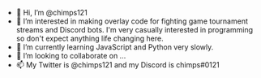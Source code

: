 - 👋 Hi, I’m @chimps121
- 👀 I’m interested in making overlay code for fighting game tournament streams and Discord bots. I'm very casually interested in programming so don't expect anything life changing here.
- 🌱 I’m currently learning JavaScript and Python very slowly.
- 💞️ I’m looking to collaborate on ...
- 📫 My Twitter is @chimps121 and my Discord is chimps#0121

<!---
chimps121/chimps121 is a ✨ special ✨ repository because its `README.md` (this file) appears on your GitHub profile.
You can click the Preview link to take a look at your changes.
--->
